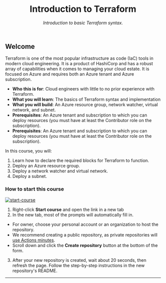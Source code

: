  <header>

# Introduction to Terraform

 _Introduction to basic Terraform syntax._

 </header>

## Welcome

Terraform is one of the most popular infrastructure as code (IaC) tools in modern cloud engineering. It is a product of HashiCorp and has a robust array of capabilities when it comes to managing your cloud estate. It is focused on Azure and requires both an Azure tenant and Azure subscription.

- **Who this is for**: Cloud engineers with little to no prior experience with Terraform.
- **What you will learn**: The basics of Terraform syntax and implementation
- **What you will build**: An Azure resource group, network watcher, virtual network, and subnet.
- **Prerequisites**: An Azure tenant and subscription to which you can deploy resources (you must have at least the Contributor role on the subscription).
- **Prerequisites**: An Azure tenant and subscription to which you can deploy resources (you must have at least the Contributor role on the subscription).

In this course, you will:

1. Learn how to declare the required blocks for Terraform to function.
2. Deploy an Azure resource group.
3. Deploy a network watcher and virtual network.
4. Deploy a subnet.

### How to start this course

[![start-course](https://user-images.githubusercontent.com/1221423/235727646-4a590299-ffe5-480d-8cd5-8194ea184546.svg)](https://github.com/new?template_owner=ac-on-ac&template_name=terraform-tutorial-00&owner=%40me&name=terraform-tutorial-00&description=My+clone+repository&visibility=public)

1. Right-click **Start course** and open the link in a new tab
2. In the new tab, most of the prompts will automatically fill in.

- For owner, choose your personal account or an organization to host the repository.
- We recommend creating a public repository, as private repositories will [use Actions minutes](https://docs.github.com/en/billing/managing-billing-for-github-actions/about-billing-for-github-actions).
- Scroll down and click the **Create repository** button at the bottom of the form.

3. After your new repository is created, wait about 20 seconds, then refresh the page. Follow the step-by-step instructions in the new repository's README.

 <footer>

---

</footer>
